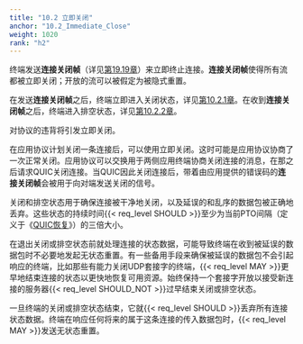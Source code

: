 ```yaml
---
title: "10.2 立即关闭"
anchor: "10.2_Immediate_Close"
weight: 1020
rank: "h2"
---
```


终端发送**连接关闭帧**（详见[第19.19章]()）来立即终止连接。**连接关闭帧**使得所有流都被立即关闭；开放的流可以被假定为被隐式重置。

在发送**连接关闭帧**之后，终端立即进入关闭状态，详见[第10.2.1章]()。在收到**连接关闭帧**之后，终端进入排空状态，详见[第10.2.2章]()。

对协议的违背将引发立即关闭。

在应用协议计划关闭一条连接后，可以使用立即关闭。这时可能是应用协议协商了一次正常关闭。应用协议可以交换用于两侧应用终端协商关闭连接的消息，在那之后请求QUIC关闭连接。当QUIC因此关闭连接后，带着由应用提供的错误码的**连接关闭帧**会被用于向对端发送关闭的信号。

关闭和排空状态用于确保连接被干净地关闭，以及延误的和乱序的数据包被正确地丢弃。这些状态的持续时间{{< req_level SHOULD >}}至少为当前PTO间隔（定义于《[QUIC恢复]()》）的三倍大小。

在退出关闭或排空状态前就处理连接的状态数据，可能导致终端在收到被延误的数据包时不必要地发起无状态重置。有一些备用手段来确保被延误的数据包不会引起响应的终端，比如那些有能力关闭UDP套接字的终端，{{< req_level MAY >}}更早地结束连接的状态以更快地恢复可用资源。始终保持一个套接字开放以接受新连接的服务器{{< req_level SHOULD_NOT >}}过早结束关闭或排空状态。

一旦终端的关闭或排空状态结束，它就{{< req_level SHOULD >}}丢弃所有连接状态数据。终端在响应任何将来的属于这条连接的传入数据包时，{{< req_level MAY >}}发送无状态重置。
